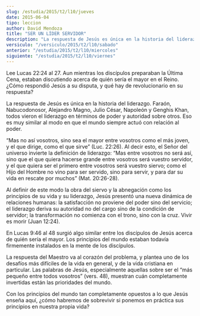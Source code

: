 ```yaml
---
slug: /estudia/2015/t2/l10/jueves
date: 2015-06-04
tipo: leccion
author: David Mendoza
title: "SER UN LÍDER SERVIDOR"
description: "La respuesta de Jesús es única en la historia del liderazgo. Faraón, Nabucodonosor, Alejandro Magno, Julio César, Napoleón y Genghis Khan, todos vieron el liderazgo en términos de poder y autoridad sobre otros. Eso es muy similar al modo en que el mundo siempre actuó con relación al poder."
versiculo: "/versiculo/2015/t2/l10/sabado"
anterior: "/estudia/2015/t2/l10/miercoles"
siguiente: "/estudia/2015/t2/l10/viernes"
---
```


Lee Lucas 22:24 al 27. Aun mientras los discípulos preparaban la Última Cena, estaban discutiendo acerca de quién sería el mayor en el Reino. ¿Cómo respondió Jesús a su disputa, y qué hay de revolucionario en su respuesta?

La respuesta de Jesús es única en la historia del liderazgo. Faraón, Nabucodonosor, Alejandro Magno, Julio César, Napoleón y Genghis Khan, todos vieron el liderazgo en términos de poder y autoridad sobre otros. Eso es muy similar al modo en que el mundo siempre actuó con relación al poder.

“Mas no así vosotros, sino sea el mayor entre vosotros como el más joven, y el que dirige, como el que sirve” (Luc. 22:26). Al decir esto, el Señor del universo invierte la definición de liderazgo: “Mas entre vosotros no será así, sino que el que quiera hacerse grande entre vosotros será vuestro servidor, y el que quiera ser el primero entre vosotros será vuestro siervo; como el Hijo del Hombre no vino para ser servido, sino para servir, y para dar su vida en rescate por muchos” (Mat. 20:26-28).

Al definir de este modo la obra del siervo y la abnegación como los principios de su vida y su liderazgo, Jesús presentó una nueva dinámica de relaciones humanas: la satisfacción no proviene del poder sino del servicio; el liderazgo deriva su autoridad no del cargo sino de la condición de servidor; la transformación no comienza con el trono, sino con la cruz. Vivir es morir (Juan 12:24).

En Lucas 9:46 al 48 surgió algo similar entre los discípulos de Jesús acerca de quién sería el mayor. Los principios del mundo estaban todavía firmemente instalados en la mente de los discípulos.

La respuesta del Maestro va al corazón del problema, y plantea uno de los desafíos más difíciles de la vida en general, y de la vida cristiana en particular. Las palabras de Jesús, especialmente aquellas sobre ser el “más pequeño entre todos vosotros” (vers. 48), muestran cuán completamente invertidas están las prioridades del mundo.

Con los principios del mundo tan completamente opuestos a lo que Jesús enseña aquí, ¿cómo habremos de sobrevivir si ponemos en práctica sus principios en nuestra propia vida?
